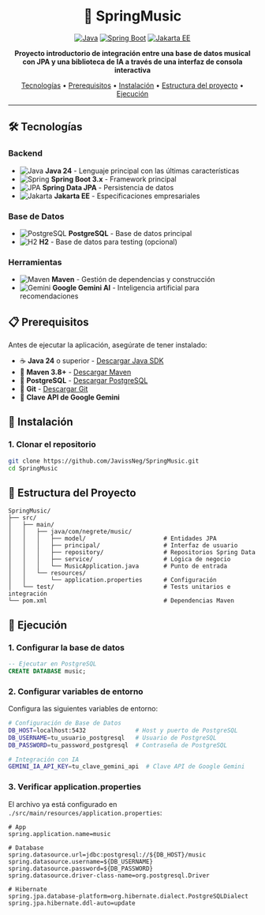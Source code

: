 <div align="center">

# 🎵 SpringMusic

[![Java](https://img.shields.io/badge/Java-24-orange.svg)](https://www.oracle.com/java/)
[![Spring Boot](https://img.shields.io/badge/Spring%20Boot-3.x-brightgreen.svg)](https://spring.io/projects/spring-boot)
[![Jakarta EE](https://img.shields.io/badge/Jakarta%20EE-Latest-blue.svg)](https://jakarta.ee/)

**Proyecto introductorio de integración entre una base de datos musical con JPA y una biblioteca de IA a través de una interfaz de consola interactiva**


[Tecnologías](#%EF%B8%8F-tecnologías) • 
[Prerequisitos](#-prerequisitos) • 
[Instalación](#-instalación) • 
[Estructura del proyecto](#-estructura-del-proyecto) • 
[Ejecución](#ejecución)

</div>

---

## 🛠️ Tecnologías

### Backend
- ![Java](https://img.shields.io/badge/Java-24-orange.svg) **Java 24** - Lenguaje principal con las últimas características
- ![Spring](https://img.shields.io/badge/Spring%20Boot-3.x-brightgreen.svg) **Spring Boot 3.x** - Framework principal
- ![JPA](https://img.shields.io/badge/Spring%20Data-JPA-green.svg) **Spring Data JPA** - Persistencia de datos
- ![Jakarta](https://img.shields.io/badge/Jakarta-EE-blue.svg) **Jakarta EE** - Especificaciones empresariales

### Base de Datos
- ![PostgreSQL](https://img.shields.io/badge/PostgreSQL-Primary-blue.svg) **PostgreSQL** - Base de datos principal
- ![H2](https://img.shields.io/badge/H2-Testing-lightblue.svg) **H2** - Base de datos para testing (opcional)

### Herramientas
- ![Maven](https://img.shields.io/badge/Maven-3.8+-red.svg) **Maven** - Gestión de dependencias y construcción
- ![Gemini](https://img.shields.io/badge/Google-Gemini%20AI-yellow.svg) **Google Gemini AI** - Inteligencia artificial para recomendaciones

## 📋 Prerequisitos

Antes de ejecutar la aplicación, asegúrate de tener instalado:

- ☕ **Java 24** o superior - [Descargar Java SDK](https://www.oracle.com/java/technologies/downloads/)
- 🔧 **Maven 3.8+** - [Descargar Maven](https://maven.apache.org/download.cgi)
- 🐘 **PostgreSQL** - [Descargar PostgreSQL](https://www.postgresql.org/download/)
- 🔄 **Git** - [Descargar Git](https://git-scm.com/downloads)
- 🤖 **Clave API de Google Gemini** 

## 🚀 Instalación

### 1. Clonar el repositorio

```bash
git clone https://github.com/JavissNeg/SpringMusic.git
cd SpringMusic
```

## 📂 Estructura del Proyecto

```
SpringMusic/
├── src/
│   ├── main/
│   │   ├── java/com/negrete/music/
│   │   │   ├── model/                      # Entidades JPA
│   │   │   ├── principal/                  # Interfaz de usuario
│   │   │   ├── repository/                 # Repositorios Spring Data
│   │   │   ├── service/                    # Lógica de negocio
│   │   │   └── MusicApplication.java       # Punto de entrada
│   │   └── resources/
│   │       └── application.properties      # Configuración
│   └── test/                               # Tests unitarios e integración
└── pom.xml                                 # Dependencias Maven
```

## 🎵 Ejecución

### 1. Configurar la base de datos

```sql
-- Ejecutar en PostgreSQL
CREATE DATABASE music;
```

### 2. Configurar variables de entorno

Configura las siguientes variables de entorno:

```bash
# Configuración de Base de Datos
DB_HOST=localhost:5432              # Host y puerto de PostgreSQL
DB_USERNAME=tu_usuario_postgresql   # Usuario de PostgreSQL  
DB_PASSWORD=tu_password_postgresql  # Contraseña de PostgreSQL

# Integración con IA
GEMINI_IA_API_KEY=tu_clave_gemini_api  # Clave API de Google Gemini
```

### 3. Verificar application.properties

El archivo ya está configurado en `./src/main/resources/application.properties`:

```properties
# App
spring.application.name=music

# Database
spring.datasource.url=jdbc:postgresql://${DB_HOST}/music
spring.datasource.username=${DB_USERNAME}
spring.datasource.password=${DB_PASSWORD}
spring.datasource.driver-class-name=org.postgresql.Driver

# Hibernate
spring.jpa.database-platform=org.hibernate.dialect.PostgreSQLDialect
spring.jpa.hibernate.ddl-auto=update
```


